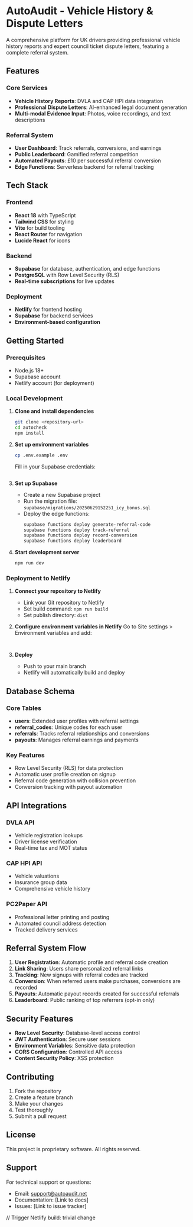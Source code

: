 # AutoAudit - Vehicle History & Dispute Letters

A comprehensive platform for UK drivers providing professional vehicle history reports and expert council ticket dispute letters, featuring a complete referral system.

## Features

### Core Services
- **Vehicle History Reports**: DVLA and CAP HPI data integration
- **Professional Dispute Letters**: AI-enhanced legal document generation
- **Multi-modal Evidence Input**: Photos, voice recordings, and text descriptions

### Referral System
- **User Dashboard**: Track referrals, conversions, and earnings
- **Public Leaderboard**: Gamified referral competition
- **Automated Payouts**: £10 per successful referral conversion
- **Edge Functions**: Serverless backend for referral tracking

## Tech Stack

### Frontend
- **React 18** with TypeScript
- **Tailwind CSS** for styling
- **Vite** for build tooling
- **React Router** for navigation
- **Lucide React** for icons

### Backend
- **Supabase** for database, authentication, and edge functions
- **PostgreSQL** with Row Level Security (RLS)
- **Real-time subscriptions** for live updates

### Deployment
- **Netlify** for frontend hosting
- **Supabase** for backend services
- **Environment-based configuration**

## Getting Started

### Prerequisites
- Node.js 18+
- Supabase account
- Netlify account (for deployment)

### Local Development

1. **Clone and install dependencies**
   ```bash
   git clone <repository-url>
   cd autocheck
   npm install
   ```

2. **Set up environment variables**
   ```bash
   cp .env.example .env
   ```
   
   Fill in your Supabase credentials:
   ```env
   
   ```

3. **Set up Supabase**
   - Create a new Supabase project
   - Run the migration file: `supabase/migrations/20250629152251_icy_bonus.sql`
   - Deploy the edge functions:
     ```bash
     supabase functions deploy generate-referral-code
     supabase functions deploy track-referral
     supabase functions deploy record-conversion
     supabase functions deploy leaderboard
     ```

4. **Start development server**
   ```bash
   npm run dev
   ```

### Deployment to Netlify

1. **Connect your repository to Netlify**
   - Link your Git repository to Netlify
   - Set build command: `npm run build`
   - Set publish directory: `dist`

2. **Configure environment variables in Netlify**
   Go to Site settings > Environment variables and add:
   ```
  
   ```

3. **Deploy**
   - Push to your main branch
   - Netlify will automatically build and deploy

## Database Schema

### Core Tables
- **users**: Extended user profiles with referral settings
- **referral_codes**: Unique codes for each user
- **referrals**: Tracks referral relationships and conversions
- **payouts**: Manages referral earnings and payments

### Key Features
- Row Level Security (RLS) for data protection
- Automatic user profile creation on signup
- Referral code generation with collision prevention
- Conversion tracking with payout automation

## API Integrations

### DVLA API
- Vehicle registration lookups
- Driver license verification
- Real-time tax and MOT status

### CAP HPI API
- Vehicle valuations
- Insurance group data
- Comprehensive vehicle history

### PC2Paper API
- Professional letter printing and posting
- Automated council address detection
- Tracked delivery services

## Referral System Flow

1. **User Registration**: Automatic profile and referral code creation
2. **Link Sharing**: Users share personalized referral links
3. **Tracking**: New signups with referral codes are tracked
4. **Conversion**: When referred users make purchases, conversions are recorded
5. **Payouts**: Automatic payout records created for successful referrals
6. **Leaderboard**: Public ranking of top referrers (opt-in only)

## Security Features

- **Row Level Security**: Database-level access control
- **JWT Authentication**: Secure user sessions
- **Environment Variables**: Sensitive data protection
- **CORS Configuration**: Controlled API access
- **Content Security Policy**: XSS protection

## Contributing

1. Fork the repository
2. Create a feature branch
3. Make your changes
4. Test thoroughly
5. Submit a pull request

## License

This project is proprietary software. All rights reserved.

## Support

For technical support or questions:
- Email: support@autoaudit.net
- Documentation: [Link to docs]
- Issues: [Link to issue tracker]

// Trigger Netlify build: trivial change